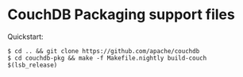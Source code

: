 # CouchDB Packaging support files

Quickstart:

```shell
$ cd .. && git clone https://github.com/apache/couchdb
$ cd couchdb-pkg && make -f Makefile.nightly build-couch $(lsb_release)
```
